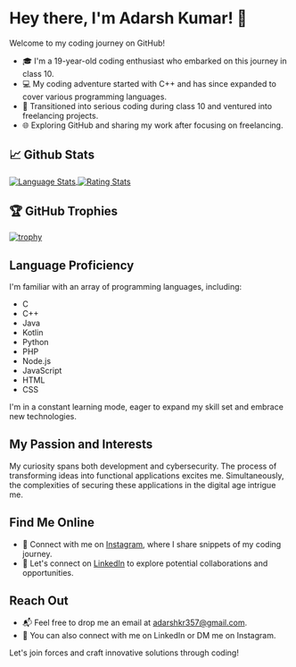 # Hey there, I'm Adarsh Kumar! 👋

Welcome to my coding journey on GitHub!

- 🎓 I'm a 19-year-old coding enthusiast who embarked on this journey in class 10.
- 💻 My coding adventure started with C++ and has since expanded to cover various programming languages.
- 🚀 Transitioned into serious coding during class 10 and ventured into freelancing projects.
- 🌐 Exploring GitHub and sharing my work after focusing on freelancing.

## &#x1f4c8; Github Stats

<a href="https://github.com/adarshkr357/adarshkr357">
  <img align="center" src="https://github-readme-stats.vercel.app/api/top-langs/?username=adarshkr357&show_icons=true&line_height=27&count_private=true&theme=radical" alt="Language Stats" />
</a>

<a href="https://github.com/adarshkr357/adarshkr357">
  <img align="center" src="https://github-readme-stats.vercel.app/api?username=adarshkr357&show_icons=true&line_height=27&count_private=true&theme=radical" alt="Rating Stats" />
</a>

## 🏆 GitHub Trophies

[![trophy](https://github-profile-trophy.vercel.app/?username=adarshkr357&theme=dracula)](https://github.com/ryo-ma/github-profile-trophy)

## Language Proficiency

I'm familiar with an array of programming languages, including:
- C
- C++
- Java
- Kotlin
- Python
- PHP
- Node.js
- JavaScript
- HTML
- CSS

I'm in a constant learning mode, eager to expand my skill set and embrace new technologies.

## My Passion and Interests

My curiosity spans both development and cybersecurity. The process of transforming ideas into functional applications excites me. Simultaneously, the complexities of securing these applications in the digital age intrigue me.

## Find Me Online

- 📸 Connect with me on [Instagram](https://instagram.com/AdarshKr753), where I share snippets of my coding journey.
- 💼 Let's connect on [LinkedIn](https://www.linkedin.com/in/Adarsh-Kumar-7b0898285) to explore potential collaborations and opportunities.

## Reach Out

- 📬 Feel free to drop me an email at adarshkr357@gmail.com.
- 📱 You can also connect with me on LinkedIn or DM me on Instagram.

Let's join forces and craft innovative solutions through coding!
